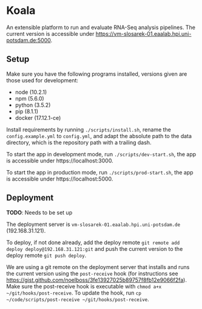# Koala

An extensible platform to run and evaluate RNA-Seq analysis pipelines. The current version is accessible under https://vm-slosarek-01.eaalab.hpi.uni-potsdam.de:5000.

## Setup

Make sure you have the following programs installed, versions given are those used for development:

* node (10.2.1)
* npm (5.6.0)
* python (3.5.2)
* pip (8.1.1)
* docker (17.12.1-ce)

Install requirements by running `./scripts/install.sh`, rename the `config.example.yml` to `config.yml`, and adapt the absolute path to the data directory, which is the repository path with a trailing dash.

To start the app in development mode, run `./scripts/dev-start.sh`, the app is accessible under https://localhost:3000.

To start the app in production mode, run `./scripts/prod-start.sh`, the app is accessible under https://localhost:5000.

## Deployment

**TODO**: Needs to be set up

The deployment server is `vm-slosarek-01.eaalab.hpi.uni-potsdam.de` (192.168.31.121).

To deploy, if not done already, add the deploy remote `git remote add deploy deploy@192.168.31.121:git` and push the current version to the deploy remote `git push deploy`.

We are using a git remote on the deployment server that installs and runs the current version using the `post-receive` hook (for instructions see https://gist.github.com/noelboss/3fe13927025b89757f8fb12e9066f2fa). Make sure the post-receive hook is executable with `chmod a+x ~/git/hooks/post-receive`. To update the hook, run `cp ~/code/scripts/post-receive ~/git/hooks/post-receive`.
